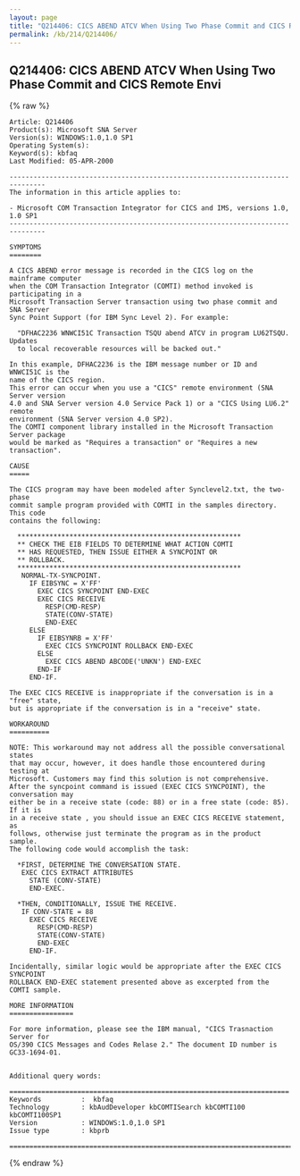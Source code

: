 ```yaml
---
layout: page
title: "Q214406: CICS ABEND ATCV When Using Two Phase Commit and CICS Remote Envi"
permalink: /kb/214/Q214406/
---
```


## Q214406: CICS ABEND ATCV When Using Two Phase Commit and CICS Remote Envi

{% raw %}

	Article: Q214406
	Product(s): Microsoft SNA Server
	Version(s): WINDOWS:1.0,1.0 SP1
	Operating System(s): 
	Keyword(s): kbfaq
	Last Modified: 05-APR-2000
	
	-------------------------------------------------------------------------------
	The information in this article applies to:
	
	- Microsoft COM Transaction Integrator for CICS and IMS, versions 1.0, 1.0 SP1 
	-------------------------------------------------------------------------------
	
	SYMPTOMS
	========
	
	A CICS ABEND error message is recorded in the CICS log on the mainframe computer
	when the COM Transaction Integrator (COMTI) method invoked is participating in a
	Microsoft Transaction Server transaction using two phase commit and SNA Server
	Sync Point Support (for IBM Sync Level 2). For example:
	
	  "DFHAC2236 WNWCI51C Transaction TSQU abend ATCV in program LU62TSQU. Updates
	  to local recoverable resources will be backed out."
	
	In this example, DFHAC2236 is the IBM message number or ID and WNWCI51C is the
	name of the CICS region.
	This error can occur when you use a "CICS" remote environment (SNA Server version
	4.0 and SNA Server version 4.0 Service Pack 1) or a "CICS Using LU6.2" remote
	environment (SNA Server version 4.0 SP2).
	The COMTI component library installed in the Microsoft Transaction Server package
	would be marked as "Requires a transaction" or "Requires a new transaction".
	
	CAUSE
	=====
	
	The CICS program may have been modeled after Synclevel2.txt, the two-phase
	commit sample program provided with COMTI in the samples directory. This code
	contains the following:
	
	  ********************************************************
	  ** CHECK THE EIB FIELDS TO DETERMINE WHAT ACTION COMTI
	  ** HAS REQUESTED, THEN ISSUE EITHER A SYNCPOINT OR     
	  ** ROLLBACK.
	  ********************************************************
	   NORMAL-TX-SYNCPOINT.
	     IF EIBSYNC = X'FF'
	       EXEC CICS SYNCPOINT END-EXEC
	       EXEC CICS RECEIVE
	         RESP(CMD-RESP)
	         STATE(CONV-STATE)
	         END-EXEC
	     ELSE                                                         
	       IF EIBSYNRB = X'FF'                                       
	         EXEC CICS SYNCPOINT ROLLBACK END-EXEC                  
	       ELSE                                                      
	         EXEC CICS ABEND ABCODE('UNKN') END-EXEC                
	       END-IF                                                    
	     END-IF.
	
	The EXEC CICS RECEIVE is inappropriate if the conversation is in a "free" state,
	but is appropriate if the conversation is in a "receive" state.
	
	WORKAROUND
	==========
	
	NOTE: This workaround may not address all the possible conversational states
	that may occur, however, it does handle those encountered during testing at
	Microsoft. Customers may find this solution is not comprehensive.
	After the syncpoint command is issued (EXEC CICS SYNCPOINT), the conversation may
	either be in a receive state (code: 88) or in a free state (code: 85). If it is
	in a receive state , you should issue an EXEC CICS RECEIVE statement, as
	follows, otherwise just terminate the program as in the product sample.
	The following code would accomplish the task:
	
	  *FIRST, DETERMINE THE CONVERSATION STATE.
	   EXEC CICS EXTRACT ATTRIBUTES
	     STATE (CONV-STATE)
	     END-EXEC.
	
	  *THEN, CONDITIONALLY, ISSUE THE RECEIVE.
	   IF CONV-STATE = 88
	     EXEC CICS RECEIVE
	       RESP(CMD-RESP)
	       STATE(CONV-STATE)
	       END-EXEC
	     END-IF.
	
	Incidentally, similar logic would be appropriate after the EXEC CICS SYNCPOINT
	ROLLBACK END-EXEC statement presented above as excerpted from the COMTI sample.
	
	MORE INFORMATION
	================
	
	For more information, please see the IBM manual, "CICS Trasnaction Server for
	OS/390 CICS Messages and Codes Relase 2." The document ID number is
	GC33-1694-01.
	
	
	Additional query words:
	
	======================================================================
	Keywords          :  kbfaq
	Technology        : kbAudDeveloper kbCOMTISearch kbCOMTI100 kbCOMTI100SP1
	Version           : WINDOWS:1.0,1.0 SP1
	Issue type        : kbprb
	
	=============================================================================
	

{% endraw %}
